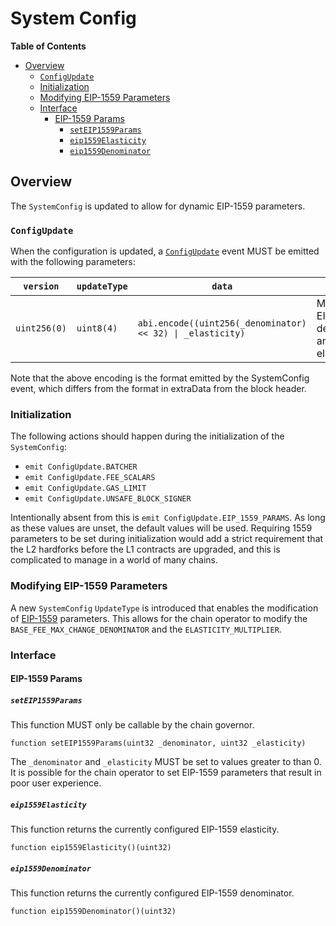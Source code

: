 # System Config

<!-- START doctoc generated TOC please keep comment here to allow auto update -->
<!-- DON'T EDIT THIS SECTION, INSTEAD RE-RUN doctoc TO UPDATE -->
**Table of Contents**

- [Overview](#overview)
  - [`ConfigUpdate`](#configupdate)
  - [Initialization](#initialization)
  - [Modifying EIP-1559 Parameters](#modifying-eip-1559-parameters)
  - [Interface](#interface)
    - [EIP-1559 Params](#eip-1559-params)
      - [`setEIP1559Params`](#seteip1559params)
      - [`eip1559Elasticity`](#eip1559elasticity)
      - [`eip1559Denominator`](#eip1559denominator)

<!-- END doctoc generated TOC please keep comment here to allow auto update -->

## Overview

The `SystemConfig` is updated to allow for dynamic EIP-1559 parameters.

### `ConfigUpdate`

When the configuration is updated, a [`ConfigUpdate`](../system-config.html#system-config-updates) event MUST be emitted with the following parameters:

| `version` | `updateType` | `data` | Usage |
| ---- | ----- | --- | -- |
| `uint256(0)` | `uint8(4)` | `abi.encode((uint256(_denominator) << 32) \| _elasticity)` | Modifies the EIP-1559 denominator and elasticity |

Note that the above encoding is the format emitted by the SystemConfig event, which differs from the format in extraData
from the block header.

### Initialization

The following actions should happen during the initialization of the `SystemConfig`:

- `emit ConfigUpdate.BATCHER`
- `emit ConfigUpdate.FEE_SCALARS`
- `emit ConfigUpdate.GAS_LIMIT`
- `emit ConfigUpdate.UNSAFE_BLOCK_SIGNER`

Intentionally absent from this is `emit ConfigUpdate.EIP_1559_PARAMS`.
As long as these values are unset, the default values will be used.
Requiring 1559 parameters to be set during initialization would add a strict requirement
that the L2 hardforks before the L1 contracts are upgraded, and this is complicated to manage in a
world of many chains.

### Modifying EIP-1559 Parameters

A new `SystemConfig` `UpdateType` is introduced that enables the modification of
[EIP-1559](https://eips.ethereum.org/EIPS/eip-1559) parameters. This allows for the chain
operator to modify the `BASE_FEE_MAX_CHANGE_DENOMINATOR` and the `ELASTICITY_MULTIPLIER`.

### Interface

#### EIP-1559 Params

##### `setEIP1559Params`

This function MUST only be callable by the chain governor.

```solidity
function setEIP1559Params(uint32 _denominator, uint32 _elasticity)
```

The `_denominator` and `_elasticity` MUST be set to values greater to than 0.
It is possible for the chain operator to set EIP-1559 parameters that result in poor user experience.

##### `eip1559Elasticity`

This function returns the currently configured EIP-1559 elasticity.

```solidity
function eip1559Elasticity()(uint32)
```

##### `eip1559Denominator`

This function returns the currently configured EIP-1559 denominator.

```solidity
function eip1559Denominator()(uint32)
```
